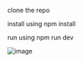 clone the repo

install using npm install

run using npm run dev

![image](https://github.com/user-attachments/assets/289b9de5-9676-4a79-af9b-751ccd66e410)
